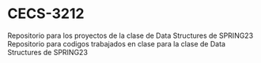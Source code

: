 # CECS-3212

Repositorio para los proyectos de la clase de Data Structures de SPRING23
Repositorio para codigos trabajados en clase para la clase de Data Structures de SPRING23
